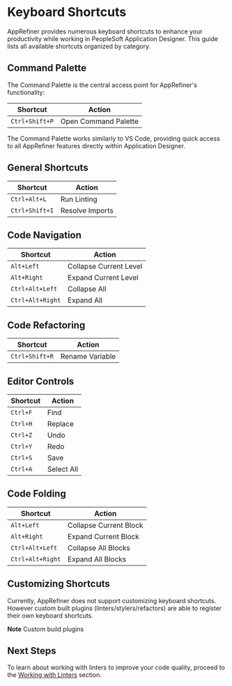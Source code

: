 # Keyboard Shortcuts

AppRefiner provides numerous keyboard shortcuts to enhance your productivity while working in PeopleSoft Application Designer. This guide lists all available shortcuts organized by category.

## Command Palette

The Command Palette is the central access point for AppRefiner's functionality:

| Shortcut | Action |
|----------|--------|
| `Ctrl+Shift+P` | Open Command Palette |

The Command Palette works similarly to VS Code, providing quick access to all AppRefiner features directly within Application Designer.

## General Shortcuts

| Shortcut | Action |
|----------|--------|
| `Ctrl+Alt+L` | Run Linting |
| `Ctrl+Shift+I` | Resolve Imports |

## Code Navigation

| Shortcut | Action |
|----------|--------|
| `Alt+Left` | Collapse Current Level |
| `Alt+Right` | Expand Current Level |
| `Ctrl+Alt+Left` | Collapse All |
| `Ctrl+Alt+Right` | Expand All |

## Code Refactoring

| Shortcut | Action |
|----------|--------|
| `Ctrl+Shift+R` | Rename Variable |

## Editor Controls

| Shortcut | Action |
|----------|--------|
| `Ctrl+F` | Find |
| `Ctrl+H` | Replace |
| `Ctrl+Z` | Undo |
| `Ctrl+Y` | Redo |
| `Ctrl+S` | Save |
| `Ctrl+A` | Select All |

## Code Folding

| Shortcut | Action |
|----------|--------|
| `Alt+Left` | Collapse Current Block |
| `Alt+Right` | Expand Current Block |
| `Ctrl+Alt+Left` | Collapse All Blocks |
| `Ctrl+Alt+Right` | Expand All Blocks |

## Customizing Shortcuts

Currently, AppRefiner does not support customizing keyboard shortcuts. However custom built plugins (linters/stylers/refactors) are able to register their own keyboard shortcuts.

**Note** Custom build plugins 

## Next Steps

To learn about working with linters to improve your code quality, proceed to the [Working with Linters](working-with-linters.md) section.
